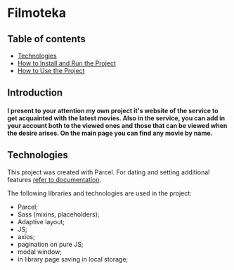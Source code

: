 # Filmoteka

## Table of contents

- [Technologies](#Technologies)
- [How to Install and Run the Project](#How-to-Install-and-Run-the-Project)
- [How to Use the Project](#How-to-Use-the-Project)

## Introduction

#### I present to your attention my own project it's website of the service to get acquainted with the latest movies. Also in the service, you can add in your account both to the viewed ones and those that can be viewed when the desire arises. On the main page you can find any movie by name.

## Technologies

This project was created with Parcel. For dating and setting additional features
[refer to documentation](https://parceljs.org/).

The following libraries and technologies are used in the project:

- Parcel;
- Sass (mixins, placeholders);
- Adaptive layout;
- JS;
- axios;
- pagination on pure JS;
- modal window;
- in library page saving in local storage;
